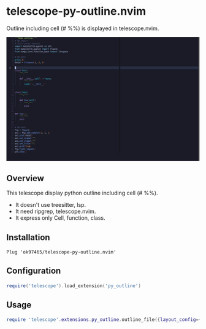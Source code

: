 # telescope-py-outline.nvim

Outline including cell (# %%) is displayed in telescope.nvim.

![DEMO](/doc/demo.gif)

## Overview

This telescope display python outline including cell (# %%).

- It doesn't use treesitter, lsp.
- It need ripgrep, telescope.nvim.
- It express only Cell, function, class.

## Installation

```vim
Plug 'ok97465/telescope-py-outline.nvim'
```

## Configuration

```lua
require('telescope').load_extension('py_outline')
```

## Usage

```lua
require 'telescope'.extensions.py_outline.outline_file({layout_config={prompt_position="top"}, sorting_strategy="ascending"})
```

